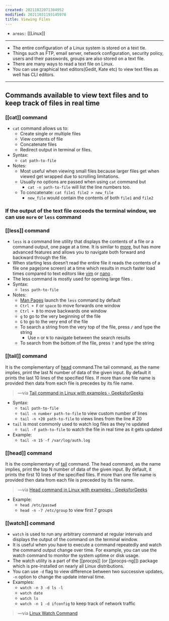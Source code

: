 ```yaml
---
created: 20211022071304952
modified: 20211031193145978
title: Viewing Files
---
```


- `areas:` [[Linux]]

---

- The entire configuration of a Linux system is stored on a text tle.
- Things such as FTP, email server, network configuration, security policy, users and their passwords, groups are also stored on a text file.
- There are many ways to read a text file on Linux.
- You can use graphical text editors(Gedit, Kate etc) to view text files as well has CLI editors.

---

## Commands available to view text files and to keep track of files in real time

### [[cat]] command

- `cat` command allows us to:
  - Create single or multiple files
  - View contents of file
  - Concatenate files
  - Redirect output in terminal or files.
- Syntax:
  - `cat path-to-file`
- Notes:
  - Most useful when viewing small files because larger files get when viewed get wrapped due to scrolling limitations.
  - Usually no options are passed when using `cat` command but
    - `cat -n path-to-file` will list the line numbers too.
  - To concatenate: `cat file1 file2 > new_file`
    - `new_file` would contain the contents of both `file1` and `file2`

### If the output of the text file exceeds the terminal window, we can use `more` or `less` command

### [[less]] command

- `less` is a command line utility that displays the contents of a file or a command output, one page at a time. It is similar to [more](#more), but has more advanced features and allows you to navigate both forward and backward through the file.
- When starting less doesn’t read the entire file it reads the contents of a file one page(one screen) at a time which results in much faster load times compared to text editors like [vim](#vim) or [nano](#nano) .
- The less command is mostly used for opening large files .
- Syntax:
  - `less path-to-file`
- Notes:
  - [Man Pages](#Man%20Pages) launch the `less` command by default
  - `Ctrl + F` or `space` to move forwards one window
  - `Ctrl + B` to move backwards one window
  - `g` to go to the very beginning of the file
  - `G` to go to the very end of the file
  - To search a string from the very top of the file, press `/` and type the string
    - Use `n` or `N` to navigate between the search results
  - To search from the bottom of the file, press `?` and type the string

### [[tail]] command

It is the complementary of [head](#head) command.The tail command, as the name implies, print the last N number of data of the given input. By default it prints the last 10 lines of the specified files. If more than one file name is provided then data from each file is precedes by its file name.

> —via [Tail command in Linux with examples - GeeksforGeeks](https://www.geeksforgeeks.org/tail-command-linux-examples/)

- Syntax:
  - `tail path-to-file`
  - `tail -n number path-to-file` to view custom number of lines
  - `tail -n +20 path-to-file` to views lines from the line \# 20
- `tail` is most commonly used to watch log files as they're updated
  - `tail -f path-to-file` to watch the file in real time as it gets updated
- Example:
  - `tail -n 15 -f /var/log/auth.log`

### [[head]] command

It is the complementary of [tail](#tail) command. The head command, as the name implies, print the top N number of data of the given input. By default, it prints the first 10 lines of the specified files. If more than one file name is provided then data from each file is preceded by its file name.

> —via [Head command in Linux with examples - GeeksforGeeks](https://www.geeksforgeeks.org/head-command-linux-examples/)

- Example:
  - `head /etc/passwd`
  - `head -n -7 /etc/group` to view first 7 groups

### [[watch]] command

- `watch` is used to run any arbitrary command at regular intervals and displays the output of the command on the terminal window.
- It is useful when you have to execute a command repeatedly and watch the command output change over time. For example, you can use the watch command to monitor the system uptime or disk usage.
- The watch utility is a part of the [[procps]] (or [[procps-ng]]) package which is pre-installed on nearly all Linux distributions.
- You can use `-d` flag to view difference between two successive updates, `-n` option to change the update interval time.
- Examples:
  - `watch -n 3 -d ls -l`
  - `watch date`
  - `watch ls`
  - `watch -n 1 -d ifconfig` to keep track of network traffic

> —via [Linux Watch Command](#%20Linuxize%7Chttps%3A%2F%2Flinuxize.com%2Fpost%2Flinux-watch-command%2F)
